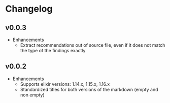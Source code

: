 # Changelog

## v0.0.3

- Enhancements
  - Extract recommendations out of source file, even if it does not match the type of the findings exactly

## v0.0.2

- Enhancements
  - Supports elixir versions: 1.14.x, 1.15.x, 1.16.x
  - Standardized titles for both versions of the markdown (empty and non empty)
